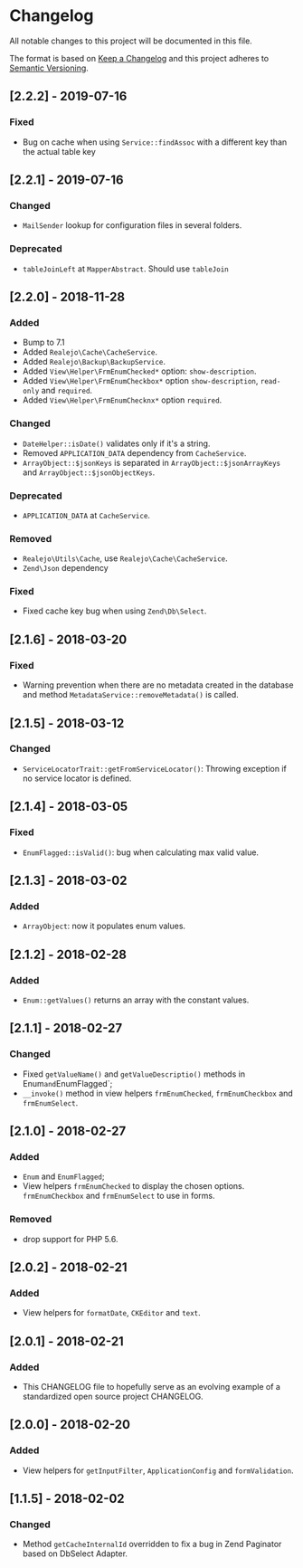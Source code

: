 # Changelog
All notable changes to this project will be documented in this file.

The format is based on [Keep a Changelog](http://keepachangelog.com/en/1.0.0/)
and this project adheres to [Semantic Versioning](http://semver.org/spec/v2.0.0.html).


## [2.2.2] - 2019-07-16
### Fixed
- Bug on cache when using `Service::findAssoc` with a different key than the actual table key

## [2.2.1] - 2019-07-16
### Changed
- `MailSender` lookup for configuration files in several folders.

### Deprecated
- `tableJoinLeft` at `MapperAbstract`. Should use `tableJoin`

## [2.2.0] - 2018-11-28
### Added
- Bump to 7.1
- Added `Realejo\Cache\CacheService`.
- Added `Realejo\Backup\BackupService`.
- Added `View\Helper\FrmEnumChecked*` option: `show-description`.
- Added `View\Helper\FrmEnumCheckbox*` option `show-description`, `read-only` and `required`.
- Added `View\Helper\FrmEnumChecknx*` option `required`.

### Changed
- `DateHelper::isDate()` validates only if it's a string.
- Removed `APPLICATION_DATA` dependency from `CacheService`.
- `ArrayObject::$jsonKeys` is separated in `ArrayObject::$jsonArrayKeys` and `ArrayObject::$jsonObjectKeys`.

### Deprecated
- `APPLICATION_DATA` at `CacheService`.

### Removed
- `Realejo\Utils\Cache`, use `Realejo\Cache\CacheService`.
- `Zend\Json` dependency

### Fixed
- Fixed cache key bug when using `Zend\Db\Select`.

## [2.1.6] - 2018-03-20
### Fixed
- Warning prevention when there are no metadata created in the database and method `MetadataService::removeMetadata()` is called.

## [2.1.5] - 2018-03-12
### Changed
- `ServiceLocatorTrait::getFromServiceLocator()`: Throwing exception if no service locator is defined.

## [2.1.4] - 2018-03-05
### Fixed
- `EnumFlagged::isValid()`: bug when calculating max valid value.

## [2.1.3] - 2018-03-02
### Added
- `ArrayObject`: now it populates enum values.

## [2.1.2] - 2018-02-28
### Added
- `Enum::getValues()` returns an array with the constant values.

## [2.1.1] - 2018-02-27
### Changed
- Fixed `getValueName()` and `getValueDescriptio()` methods in Enum` and `EnumFlagged`; 
- `__invoke()` method in view helpers `frmEnumChecked`, `frmEnumCheckbox` and `frmEnumSelect`. 

## [2.1.0] - 2018-02-27
### Added
- `Enum` and `EnumFlagged`;
- View helpers `frmEnumChecked` to display the chosen options. 
`frmEnumCheckbox` and `frmEnumSelect` to use in forms. 
### Removed
- drop support for PHP 5.6. 

## [2.0.2] - 2018-02-21
### Added
- View helpers for `formatDate`, `CKEditor` and `text`.

## [2.0.1] - 2018-02-21
### Added
- This CHANGELOG file to hopefully serve as an evolving example of a
  standardized open source project CHANGELOG.

## [2.0.0] - 2018-02-20
### Added
- View helpers for `getInputFilter`, `ApplicationConfig` and `formValidation`.  
  
## [1.1.5] - 2018-02-02
### Changed
- Method `getCacheInternalId` overridden  to fix a bug in Zend Paginator based on DbSelect Adapter.
